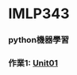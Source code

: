 # IMLP343
### python機器學習<br>
### 作業1: [Unit01](https://github.com/Yicheng-1218/IMLP/tree/main/Unit01)
